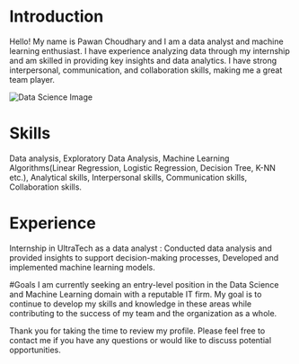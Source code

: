 # Introduction
Hello! My name is Pawan Choudhary and I am a data analyst and machine learning enthusiast. I have experience analyzing data through my internship and am skilled in providing key insights and data analytics. I have strong interpersonal, communication, and collaboration skills, making me a great team player.

![Data Science Image](https://images.unsplash.com/photo-1556761175-597e0b6e27c7?ixlib=rb-1.2.1&auto=format&fit=crop&w=500&q=60)


# Skills
Data analysis, Exploratory Data Analysis, Machine Learning Algorithms(Linear Regression, Logistic Regression, Decision
Tree, K-NN etc.), Analytical skills, Interpersonal skills, Communication skills, Collaboration skills.

# Experience
Internship in UltraTech as a data analyst : Conducted data analysis and provided insights to support decision-making processes, Developed and implemented machine learning models.

#Goals
I am currently seeking an entry-level position in the Data Science and Machine Learning domain with a reputable IT firm. My goal is to continue to develop my skills and knowledge in these areas while contributing to the success of my team and the organization as a whole.

Thank you for taking the time to review my profile. Please feel free to contact me if you have any questions or would like to discuss potential opportunities.

<!---
Pawan-choudhary/Pawan-choudhary is a ✨ special ✨ repository because its `README.md` (this file) appears on your GitHub profile.
You can click the Preview link to take a look at your changes.
--->
